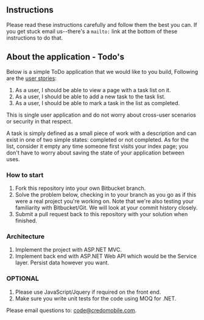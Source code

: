 ## Instructions

Please read these instructions carefully and follow them the best you can. If you get stuck email us--there's a ```mailto:``` link at the bottom of these instructions to do that.

## About the application - Todo's

Below is a simple ToDo application that we would like to you build, Following are the [user stories](https://www.mountaingoatsoftware.com/agile/user-stories):

1. As a user, I should be able to view a page with a task list on it.
2. As a user, I should be able to add a new task to the task list.
3. As a user, I should be able to mark a task in the list as completed.

This is single user application and do not worry about cross-user scenarios or security in that respect.

A task is simply defined as a small piece of work with a description and can exist in one of two simple states: completed or not completed. As for the list, consider it empty any time someone first visits your index page; you don't have to worry about saving the state of your application between uses.

### How to start

1. Fork this repository into your own Bitbucket branch.
2. Solve the problem below, checking in to your branch as you go as if this were a real project you're working on. Note that we're also testing your familiarity with Bitbucket/Git. We will look at your commit history closely.
3. Submit a pull request back to this repository with your solution when finished.

### Architecture

1. Implement the project with ASP.NET MVC. 
2. Implement back end with ASP.NET Web API which would be the Service layer. Persist data however you want.

### OPTIONAL
1. Please use JavaScript/Jquery if required on the front end. 
2. Make sure you write unit tests for the code using MOQ for .NET.


Please email questions to: code@credomobile.com.